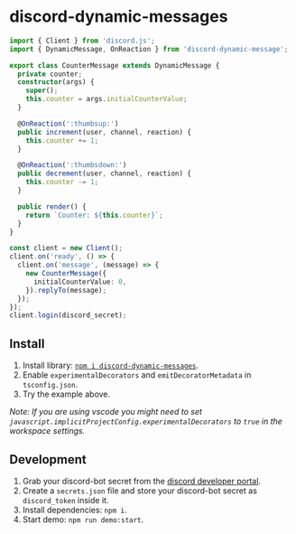 # discord-dynamic-messages

```ts
import { Client } from 'discord.js';
import { DynamicMessage, OnReaction } from 'discord-dynamic-message';

export class CounterMessage extends DynamicMessage {
  private counter;
  constructor(args) {
    super();
    this.counter = args.initialCounterValue;
  }

  @OnReaction(':thumbsup:')
  public increment(user, channel, reaction) {
    this.counter += 1;
  }

  @OnReaction(':thumbsdown:')
  public decrement(user, channel, reaction) {
    this.counter -= 1;
  }

  public render() {
    return `Counter: ${this.counter}`;
  }
}

const client = new Client();
client.on('ready', () => {
  client.on('message', (message) => {
    new CounterMessage({
      initialCounterValue: 0,
    }).replyTo(message);
  });
});
client.login(discord_secret);
```

## Install

1. Install library: [`npm i discord-dynamic-messages`](https://www.npmjs.com/package/discord-dynamic-messages).
2. Enable `experimentalDecorators` and `emitDecoratorMetadata` in `tsconfig.json`.
3. Try the example above.

_Note: If you are using vscode you might need to set `javascript.implicitProjectConfig.experimentalDecorators` to `true` in the workspace settings._

## Development

1. Grab your discord-bot secret from the [discord developer portal](https://discordapp.com/developers/applications).
2. Create a `secrets.json` file and store your discord-bot secret as `discord_token` inside it.
3. Install dependencies: `npm i`.
4. Start demo: `npm run demo:start`.
